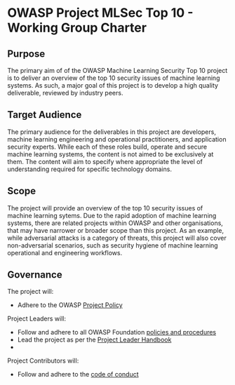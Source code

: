 # OWASP Project MLSec Top 10 - Working Group Charter

## Purpose

The primary aim of of the OWASP Machine Learning Security Top 10 project
is to deliver an overview of the top 10 security issues of machine learning systems.
As such, a major goal of this project is to develop
a high quality deliverable, reviewed by industry peers.

## Target Audience

The primary audience for the deliverables in this project are developers,
machine learning engineering and operational practitioners, and
application security experts. While each of these roles
build, operate and secure machine learning systems, the content is not
aimed to be exclusively at them. The content will aim to specify where
appropriate the level of understanding required for specific technology
domains.

## Scope

The project will provide an overview of the top 10 security issues of machine
learning sytems. Due to the rapid adoption
of machine learning systems, there are related projects within
OWASP and other organisations, that may have narrower or broader
scope than this project. As an example, while adversarial attacks
is a category of threats, this project will also cover
non-adversarial scenarios, such as security hygiene of
machine learning operational and engineering workflows.

## Governance

The project will:

- Adhere to the OWASP [Project Policy](https://owasp.org/www-policy/operational/projects.html)

Project Leaders will:

- Follow and adhere to all OWASP Foundation [policies and procedures](https://owasp.org/www-policy/)
- Lead the project as per the [Project Leader Handbook](https://owasp.org/www-pdf-archive/PROJECT_LEADER-HANDBOOK_2014.pdf)
-

Project Contributors will:

- Follow and adhere to the [code of conduct](/CODE_OF_CONDUCT.md)
